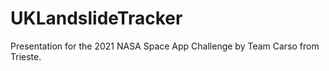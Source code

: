 # UKLandslideTracker
Presentation for the 2021 NASA Space App Challenge by Team Carso from Trieste.
